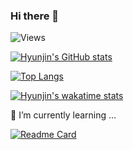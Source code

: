 ### Hi there 👋

![Views](https://gh-hits.nomadcoders.workers.dev/view?username=kim-hyunjin)

[![Hyunjin's GitHub stats](https://github-readme-stats-kim-hyunjin.vercel.app/api?username=kim-hyunjin&hide=stars,contribs,issues&count_private=true&show_icons=true)](https://github.com/kim-hyunjin/github-readme-stats)

<!-- fork한 repository는 통계에 적용 안되는 듯 -->
[![Top Langs](https://github-readme-stats-kim-hyunjin.vercel.app/api/top-langs/?username=kim-hyunjin&layout=compact&langs_count=8&hide=html,css&exclude_repo=hello-java)](https://github.com/kim-hyunjin/github-readme-stats)

[![Hyunjin's wakatime stats](https://github-readme-stats.vercel.app/api/wakatime?username=KimHyunJin)](https://github.com/anuraghazra/github-readme-stats)

🌱 I’m currently learning ...

[![Readme Card](https://github-readme-stats-kim-hyunjin.vercel.app/api/pin/?username=kim-hyunjin&repo=hello-flutter)](https://github.com/kim-hyunjin/github-readme-stats)

<!--
**kim-hyunjin/kim-hyunjin** is a ✨ _special_ ✨ repository because its `README.md` (this file) appears on your GitHub profile.

Here are some ideas to get you started:

- 🔭 I’m currently working on ...
- 🌱 I’m currently learning ...
- 👯 I’m looking to collaborate on ...
- 🤔 I’m looking for help with ...
- 💬 Ask me about ...
- 📫 How to reach me: ...
- 😄 Pronouns: ...
- ⚡ Fun fact: ...
-->
